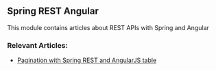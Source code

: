 ## Spring REST Angular

This module contains articles about REST APIs with Spring and Angular

### Relevant Articles:

- [Pagination with Spring REST and AngularJS table](http://www.baeldung.com/pagination-with-a-spring-rest-api-and-an-angularjs-table)
